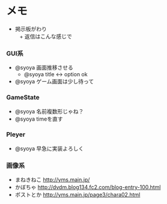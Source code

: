# メモ  
+ 掲示板がわり  
    + 返信はこんな感じで
  
### GUI系  
+ @syoya 画面推移させる  
    + @syoya title <-> option ok
+ @syoya ゲーム画面は少し待って  
  
### GameState  
+ @syoya 名前複数形じゃね？  
+ @syoya timeを直す  
  
### Pleyer
+ @syoya 早急に実装よろしく  
  
### 画像系
+ まねきねこ http://yms.main.jp/  
+ かぼちゃ http://dvdm.blog134.fc2.com/blog-entry-100.html  
+ ポストとか http://yms.main.jp/page3/chara02.html  
